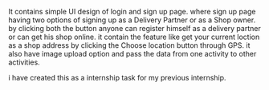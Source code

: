 It contains simple UI design of login and sign up page. where sign up page having two options of signing up as a Delivery Partner or as a Shop owner.
by clicking both the button anyone can register himself as a delivery partner or can get his shop online.
it contain the feature like get your current loction as a shop address by clicking the Choose location button through GPS.
it also have image upload option and pass the data from one activity to other activities.

i have created this as a internship task for my previous internship.
